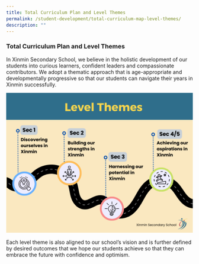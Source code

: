 ```yaml
---
title: Total Curriculum Plan and Level Themes
permalink: /student-development/total-curriculum-map-level-themes/
description: ""
---
```

### Total Curriculum Plan and Level Themes


In Xinmin Secondary School, we believe in the holistic development of our students into curious learners, confident leaders and compassionate contributors. We adopt a thematic approach that is age-appropriate and developmentally progressive so that our students can navigate their years in Xinmin successfully.

![](/images/Cce/Total%20Curriculum/level%20themes_image.png)

Each level theme is also aligned to our school’s vision and is further defined by desired outcomes that we hope our students achieve so that they can embrace the future with confidence and optimism.